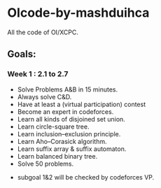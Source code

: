 # OIcode-by-mashduihca
All the code of OI/XCPC.


## Goals:
### Week 1 : 2.1 to 2.7
- Solve Problems A&B in 15 minutes.
- Always solve C&D.
- Have at least a (virtual participation) contest
- Become an expert in codeforces.
- Learn all kinds of disjoined set union.
- Learn circle-square tree.
- Learn inclusion–exclusion principle.
- Learn Aho–Corasick algorithm.
- Learn suffix array & suffix automaton.
- Learn balanced binary tree.
- Solve 50 problems.
* subgoal 1&2 will be checked by codeforces VP.
